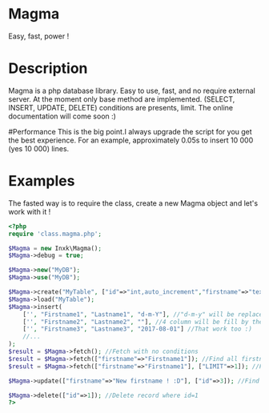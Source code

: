 # Magma
Easy, fast, power !

# Description

Magma is a php database library. Easy to use, fast, and no require external server. At the moment only base method are implemented.
(SELECT, INSERT, UPDATE, DELETE) conditions are presents, limit. The online documentation will come soon :)

#Performance
This is the big point.I always upgrade the script for you get the best experience. For an example, approximately 0.05s to insert 10 000 (yes 10 000) lines. 

# Examples
The fasted way is to require the class, create a new Magma object and let's work with it !

```php
<?php
require 'class.magma.php';

$Magma = new Inxk\Magma();
$Magma->debug = true;

$Magma->new("MyDB");
$Magma->use("MyDB");

$Magma->create("MyTable", ["id"=>"int,auto_increment","firstname"=>"text","lastname"=>"text","date"=>"date"]);
$Magma->load("MyTable");
$Magma->insert(
	['', "Firstname1", "Lastname1", "d-m-Y"], //"d-m-y" will be replaced by the date (e.g 15-06-2016)
	['', "Firstname2", "Lastname2", ""], //4 column will be fill by the current date in English format (e.g 2016-06-15)
	['', "Firstname3", "Lastname3", "2017-08-01"] //That work too :)
	//...
);
$result = $Magma->fetch(); //Fetch with no conditions
$result = $Magma->fetch(["firstname"=>"Firstname1"]); //Find all firstname equaled to "Firstname1"
$result = $Magma->fetch(["firstname"=>"Firstname1"], ["LIMIT"=>1]); //Find the first firstname equaled to "Firstname1"

$Magma->update(["firstname"=>"New firstname ! :D"], ["id"=>3]); //Find id=3 and replace its firstname with the associate value

$Magma->delete(["id"=>1]); //Delete record where id=1
?>
```
